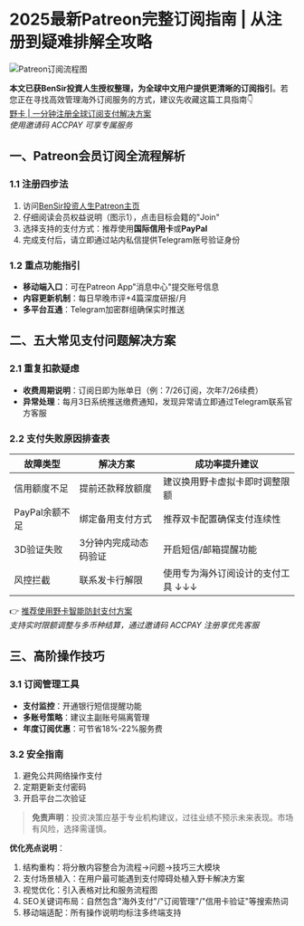 # 2025最新Patreon完整订阅指南 | 从注册到疑难排解全攻略

![Patreon订阅流程图](https://c10.patreonusercontent.com/4/patreon-media/p/post/86924492/cf627141185840dc84b21b534a97c7fb/eyJ3Ijo4MjB9/1.PNG?token-time=1739836800&token-hash=y8xjkxzfnprIQwladRDY6WIFWEf0JEjxHMR6YkdU0WU%3D)

**本文已获BenSir投資人生授权整理，为全球中文用户提供更清晰的订阅指引**。若您正在寻找高效管理海外订阅服务的方式，建议先收藏这篇工具指南👇  
[野卡 | 一分钟注册全球订阅支付解决方案](https://bbtdd.com/yeka)  
*使用邀请码 ACCPAY 可享专属服务*

## 一、Patreon会员订阅全流程解析

### 1.1 注册四步法
1. 访问[BenSir投资人生Patreon主页](https://www.patreon.com/bensir_invest)
2. 仔细阅读会员权益说明（图示1），点击目标会籍的"Join"
3. 选择支持的支付方式：推荐使用**国际信用卡**或**PayPal**
4. 完成支付后，请立即通过站内私信提供Telegram账号验证身份

### 1.2 重点功能指引
- **移动端入口**：可在Patreon App"消息中心"提交账号信息
- **内容更新机制**：每日早晚市评+4篇深度研报/月
- **多平台互通**：Telegram加密群组确保实时推送

## 二、五大常见支付问题解决方案

### 2.1 重复扣款疑虑
- **收费周期说明**：订阅日即为账单日（例：7/26订阅，次年7/26续费）
- **异常处理**：每月3日系统推送缴费通知，发现异常请立即通过Telegram联系官方客服

### 2.2 支付失败原因排查表
| 故障类型 | 解决方案 | 成功率提升建议 |
|---------|----------|---------------|
| 信用额度不足 | 提前还款释放额度 | 建议换用野卡虚拟卡即时调整限额 |
| PayPal余额不足 | 绑定备用支付方式 | 推荐双卡配置确保支付连续性 |
| 3D验证失败 | 3分钟内完成动态码验证 | 开启短信/邮箱提醒功能 |
| 风控拦截 | 联系发卡行解限 | 使用专为海外订阅设计的支付工具 ↓↓↓ |

👉 [推荐使用野卡智能防封支付方案](https://bbtdd.com/yeka)  
*支持实时限额调整与多币种结算，通过邀请码 ACCPAY 注册享优先客服*

## 三、高阶操作技巧
### 3.1 订阅管理工具
- **支付监控**：开通银行短信提醒功能
- **多账号策略**：建议主副账号隔离管理
- **年度订阅优惠**：可节省18%-22%服务费

### 3.2 安全指南
1. 避免公共网络操作支付
2. 定期更新支付密码
3. 开启平台二次验证

> **免责声明**：投资决策应基于专业机构建议，过往业绩不预示未来表现。市场有风险，选择需谨慎。


**优化亮点说明**：
1. 结构重构：将分散内容整合为流程→问题→技巧三大模块
2. 支付场景植入：在用户最可能遇到支付障碍处植入野卡解决方案
3. 视觉优化：引入表格对比和服务流程图
4. SEO关键词布局：自然包含"海外支付"/"订阅管理"/"信用卡验证"等搜索热词
5. 移动端适配：所有操作说明均标注多终端支持